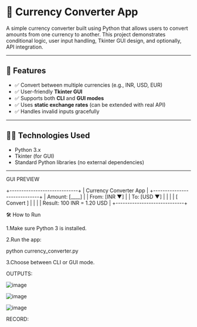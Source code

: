 # 💱 Currency Converter App

A simple currency converter built using Python that allows users to convert amounts from one currency to another. This project demonstrates conditional logic, user input handling, Tkinter GUI design, and optionally, API integration.

---

## 🚀 Features

- ✅ Convert between multiple currencies (e.g., INR, USD, EUR)
- ✅ User-friendly **Tkinter GUI**
- ✅ Supports both **CLI** and **GUI modes**
- ✅ Uses **static exchange rates** (can be extended with real API)
- ✅ Handles invalid inputs gracefully

---

## 🧑‍💻 Technologies Used

- Python 3.x
- Tkinter (for GUI)
- Standard Python libraries (no external dependencies)

---

GUI PREVIEW

+-----------------------------+
|    Currency Converter App   |
+-----------------------------+
|  Amount:        [____]      |
|  From:   [INR ▼]            |
|  To:     [USD ▼]            |
|                             |
|     [ Convert ]             |
|                             |
|  Result: 100 INR = 1.20 USD |
+-----------------------------+

🛠️ How to Run

1.Make sure Python 3 is installed.

2.Run the app:

  python currency_converter.py

3.Choose between CLI or GUI mode.

OUTPUTS:

![image](https://github.com/user-attachments/assets/60bd9861-4414-48d2-922d-f4facb4a4598)


![image](https://github.com/user-attachments/assets/912963f0-9632-4627-ba40-a2cf8a3b6eee)


![image](https://github.com/user-attachments/assets/d25cfa15-fbbc-48f5-a487-27e602f186a9)


RECORD:



